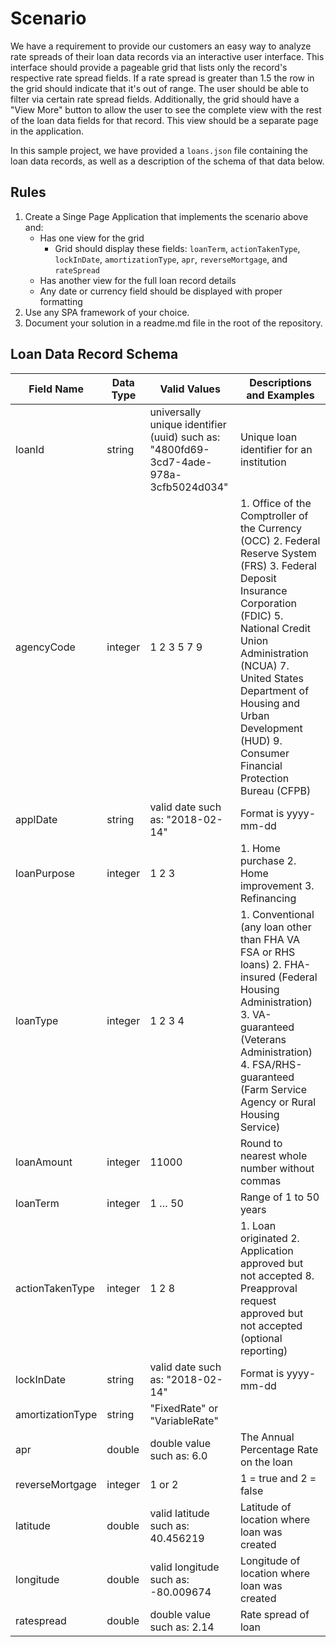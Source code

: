 # Scenario

We have a requirement to provide our customers an easy way to analyze rate spreads of their loan data records via an interactive user interface.  This interface should provide a pageable grid that lists only the record's respective rate spread fields. If a rate spread is greater than 1.5 the row in the grid should indicate that it's out of range. The user should be able to filter via certain rate spread fields.  Additionally, the grid should have a "View More" button to allow the user to see the complete view with the rest of the loan data fields for that record.  This view should be a separate page in the application.

In this sample project, we have provided a `loans.json` file containing the loan data records, as well as a description of the schema of that data below.  

## Rules

1. Create a Singe Page Application that implements the scenario above and:
    - Has one view for the grid
        - Grid should display these fields: `loanTerm`, `actionTakenType`, `lockInDate`, `amortizationType`, `apr`, `reverseMortgage`, and `rateSpread`
    - Has another view for the full loan record details
    - Any date or currency field should be displayed with proper formatting
2. Use any SPA framework of your choice.
3. Document your solution in a readme.md file in the root of the repository.

## Loan Data Record Schema

| Field Name       | Data Type                            | Valid Values                                                                         | Descriptions and Examples                                                                                                                                                                                                                                                                                                                             |
|------------------|--------------------------------------|--------------------------------------------------------------------------------------|-------------------------------------------------------------------------------------------------------------------------------------------------------------------------------------------------------------------------------------------------------------------------------------------------------------------------------------------------------|
| loanId           | string                               | universally unique identifier (uuid) such as: "4800fd69-3cd7-4ade-978a-3cfb5024d034" | Unique loan identifier for an institution                                                                                                                                                                                                                                                                                                             |
| agencyCode       | integer                              | 1 2 3 5 7 9                                                                          | 1. Office of the Comptroller of the Currency (OCC) 2. Federal Reserve System (FRS) 3. Federal Deposit Insurance Corporation (FDIC) 5. National Credit Union Administration (NCUA) 7. United States Department of Housing and Urban Development (HUD) 9. Consumer Financial Protection Bureau (CFPB)                                                   |
| applDate         | string                               | valid date such as: "2018-02-14"                                                     | Format is yyyy-mm-dd                                                                                                                                                                                                                                                                                                                                  |
| loanPurpose      | integer                              | 1 2 3                                                                                | 1. Home purchase 2. Home improvement 3. Refinancing                                                                                                                                                                                                                                                                                                   |
| loanType         | integer                              | 1 2 3 4                                                                              | 1. Conventional (any loan other than FHA VA FSA or RHS loans) 2. FHA-insured (Federal Housing Administration) 3. VA-guaranteed (Veterans Administration) 4. FSA/RHS-guaranteed (Farm Service Agency or Rural Housing Service)                                                                                                                         |
| loanAmount       | integer                              | 11000                                                                                | Round to nearest whole number without commas                                                                                                                                                                                                                                                                                                          |
| loanTerm         | integer                              | 1 … 50                                                                               | Range of 1 to 50 years                                                                                                                                                                                                                                                                                                                                |
| actionTakenType  | integer                              | 1 2 8                                                                                | 1. Loan originated 2. Application approved but not accepted 8. Preapproval request approved but not accepted (optional reporting) |
| lockInDate       | string                               | valid date such as: "2018-02-14"                                                     | Format is yyyy-mm-dd                                                                                                                                                                                                                                                                                                                                  |
| amortizationType | string                               | "FixedRate" or "VariableRate"                                                        |                                                                                                                                                                                                                                                                                                                                                       |
| apr              | double                               | double value such as: 6.0                                                            | The Annual Percentage Rate on the loan                                                                                                                                                                                                                                                                                                                |
| reverseMortgage  | integer                              | 1 or 2                                                                               | 1 = true and 2 = false                                                                                                                                                                                                                                                                                                                                |
| latitude         | double                               | valid latitude such as: 40.456219                                                    | Latitude of location where loan was created                                                                                                                                                                                                                                                                                                           |
| longitude        | double                               | valid longitude such as: -80.009674                                                  | Longitude of location where loan was created                                                                                                                                                                                                                                                                                                          |
| ratespread       | double                               | double value such as: 2.14                                                           | Rate spread of loan                                                                                                                                                                                                                                                                                                                                   |